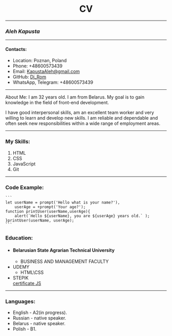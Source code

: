 <h1 style="text-align: center;">CV</h1>

---
### _Aleh Kapusta_
---
#### Contacts:
- Location: Poznan, Poland
- Phone: +48600573439
- Email: KapustaAleh@gmail.com
- GitHub: [Dj_Rom](https://github.com/Dj-Rom)
- WhatsApp, Telegram: +48600573439
---
About Me:
I am 32 years old. I am from Belarus. My goal is to gain knowledge in the field of front-end development.


I have good interpersonal skills, am an excellent team worker and very willing to learn and develop new skills.
I am reliable and dependable and often seek new responsibilities within a wide range of employment areas.

---

### My Skills:
1. HTML
2. CSS
3. JavaScript
4. Git

---
### Code Example:
    ```
    let userName = prompt('Hello what is your name?'),
        userAge = +prompt('Your age?');
    function printUser(userName,userAge){
        alert(`Hello ${userName}, you are ${userAge} years old.` );
    }printUser(userName, userAge);
    ```
### Education:
* #### Belarusian State Agrarian Technical University
   * BUSINESS AND MANAGEMENT FACULTY
* UDEMY
    * HTML\CSS
* STEPIK  
    [certificate JS](https://stepik.org/cert/1867799)
---

### Languages:
* English - A2(in progress).
* Russian - native speaker.
* Belarus - native speaker.
* Polish - B1.